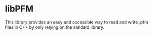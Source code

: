 # libPFM
This library provides an easy and accessible way to read and write .pfm files in C++ by only relying on the sandard library.
